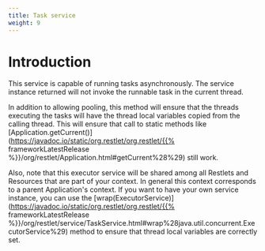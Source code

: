 ```yaml
---
title: Task service
weight: 9
---
```

# Introduction

This service is capable of running tasks asynchronously. The service
instance returned will not invoke the runnable task in the current
thread.

In addition to allowing pooling, this method will ensure that the
threads executing the tasks will have the thread local variables copied
from the calling thread. This will ensure that call to static methods
like
[Application.getCurrent()](https://javadoc.io/static/org.restlet/org.restlet/{{% frameworkLatestRelease %}}/org/restlet/Application.html#getCurrent%28%29)
still work.

Also, note that this executor service will be shared among all Restlets
and Resources that are part of your context. In general this context
corresponds to a parent Application's context. If you want to have your
own service instance, you can use the
[wrap(ExecutorService)](https://javadoc.io/static/org.restlet/org.restlet/{{% frameworkLatestRelease %}}/org/restlet/service/TaskService.html#wrap%28java.util.concurrent.ExecutorService%29)
method to ensure that thread local variables are correctly set.
